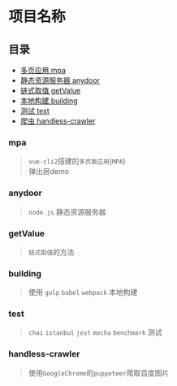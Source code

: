 # 项目名称

## 目录

- [多页应用 mpa](#mpa)
- [静态资源服务器 anydoor](#anydoor)
- [链式取值 getValue](#getValue)
- [本地构建 building](#building)
- [测试 test](#test)
- [爬虫 handless-crawler](#handless-crawler)

### mpa

> `vue-cli2`搭建的`多页面应用`(`MPA`)  
> 弹出层demo

### anydoor

> `node.js` 静态资源服务器

### getValue

> `链式取值`的方法

### building

> 使用 `gulp` `babel` `webpack` 本地构建

### test

> `chai` `istanbul` `jest` `mocha` `benchmark` 测试

### handless-crawler

> 使用`GoogleChrome`的`puppeteer`爬取百度图片

